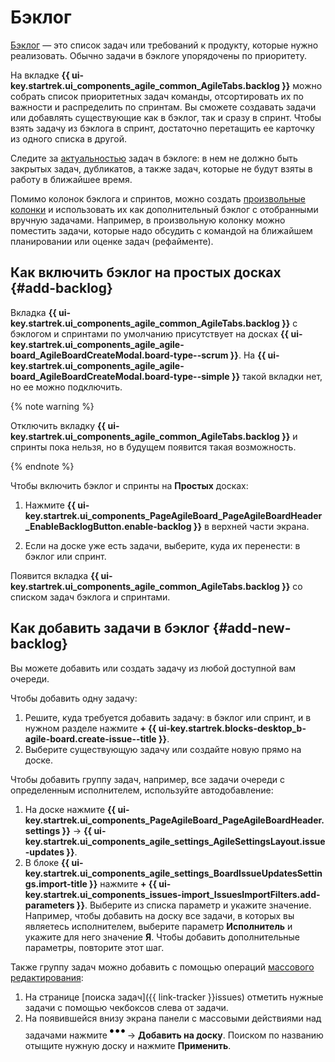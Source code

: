 # Бэклог

[Бэклог](../../glossary/backlog) — это список задач или требований к продукту, которые нужно реализовать. Обычно задачи в бэклоге упорядочены по приоритету.

На вкладке **{{ ui-key.startrek.ui_components_agile_common_AgileTabs.backlog }}** можно собрать список приоритетных задач команды, отсортировать их по важности и распределить по спринтам. Вы сможете создавать задачи или добавлять существующие как в бэклог, так и сразу в спринт. Чтобы взять задачу из бэклога в спринт, достаточно перетащить ее карточку из одного списка в другой.

Следите за [актуальностью](agile-new.md#tips) задач в бэклоге: в нем не должно быть закрытых задач, дубликатов, а также задач, которые не будут взяты в работу в ближайшее время.

Помимо колонок бэклога и спринтов, можно создать [произвольные колонки](agile-new-columns.md#user-columns) и использовать их как дополнительный бэклог с отобранными вручную задачами. Например, в произвольную колонку можно поместить задачи, которые надо обсудить с командой на ближайшем планировании или оценке задач (рефайменте).

## Как включить бэклог на простых досках {#add-backlog}

Вкладка **{{ ui-key.startrek.ui_components_agile_common_AgileTabs.backlog }}** с бэклогом и спринтами по умолчанию присутствует на досках **{{ ui-key.startrek.ui_components_agile_agile-board_AgileBoardCreateModal.board-type--scrum }}**. На **{{ ui-key.startrek.ui_components_agile_agile-board_AgileBoardCreateModal.board-type--simple }}** такой вкладки нет, но ее можно подключить.

{% note warning %}

Отключить вкладку **{{ ui-key.startrek.ui_components_agile_common_AgileTabs.backlog }}** и спринты пока нельзя, но в будущем появится такая возможность.

{% endnote %}

Чтобы включить бэклог и спринты на **Простых** досках:
1. Нажмите **{{ ui-key.startrek.ui_components_PageAgileBoard_PageAgileBoardHeader_EnableBacklogButton.enable-backlog }}** в верхней части экрана.

1. Если на доске уже есть задачи, выберите, куда их перенести: в бэклог или спринт.

Появится вкладка **{{ ui-key.startrek.ui_components_agile_common_AgileTabs.backlog }}** со списком задач бэклога и спринтами.

## Как добавить задачи в бэклог {#add-new-backlog}

Вы можете добавить или создать задачу из любой доступной вам очереди.

Чтобы добавить одну задачу:

1. Решите, куда требуется добавить задачу: в бэклог или спринт, и в нужном разделе нажмите **+ {{ ui-key.startrek.blocks-desktop_b-agile-board.create-issue--title }}**.
1. Выберите существующую задачу или создайте новую прямо на доске.

Чтобы добавить группу задач, например, все задачи очереди с определенным исполнителем, используйте автодобавление:

1. На доске нажмите **{{ ui-key.startrek.ui_components_PageAgileBoard_PageAgileBoardHeader.settings }}** → **{{ ui-key.startrek.ui_components_agile_settings_AgileSettingsLayout.issue-updates }}**.
1. В блоке **{{ ui-key.startrek.ui_components_agile_settings_BoardIssueUpdatesSettings.import-title }}** нажмите **+ {{ ui-key.startrek.ui_components_issues-import_IssuesImportFilters.add-parameters }}**. Выберите из списка параметр и укажите значение. Например, чтобы добавить на доску все задачи, в которых вы являетесь исполнителем, выберите параметр **Исполнитель** и укажите для него значение **Я**. Чтобы добавить дополнительные параметры, повторите этот шаг.

Также группу задач можно добавить с помощью операций [массового редактирования](agile-new-issues.md#bulk):
1. На странице [поиска задач]({{ link-tracker }}issues) отметить нужные задачи с помощью чекбоксов слева от задачи.
1. На появившейся внизу экрана панели с массовыми действиями над задачами нажмите ![](../../_assets/tracker/svg/actions.svg) → **Добавить на доску**. Поиском по названию отыщите нужную доску и нажмите **Применить**.
